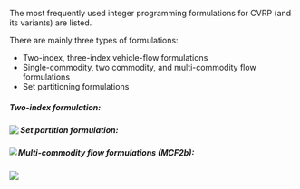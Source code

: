 The most frequently used integer programming formulations for CVRP (and its variants) are listed.

There are mainly three types of formulations:

- Two-index, three-index vehicle-flow formulations
- Single-commodity, two commodity, and multi-commodity flow formulations
- Set partitioning formulations



##### Two-index formulation:

<img src="C:\Users\fliu36\AppData\Roaming\Typora\typora-user-images\image-20210418121619535.png" align="left" />

##### Set partition formulation:

<img src="C:\Users\fliu36\AppData\Roaming\Typora\typora-user-images\image-20210418122030316.png" style="zoom: 80%;" align="left"/>

##### Multi-commodity flow formulations (MCF2b):

<img src="C:\Users\fliu36\AppData\Roaming\Typora\typora-user-images\image-20210418122133276.png" style="zoom:100%;" align="left" />



